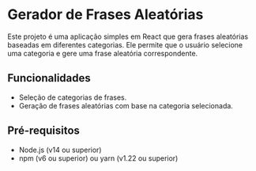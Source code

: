 # Gerador de Frases Aleatórias

Este projeto é uma aplicação simples em React que gera frases aleatórias baseadas em diferentes categorias. Ele permite que o usuário selecione uma categoria e gere uma frase aleatória correspondente.

## Funcionalidades

- Seleção de categorias de frases.
- Geração de frases aleatórias com base na categoria selecionada.

## Pré-requisitos

- Node.js (v14 ou superior)
- npm (v6 ou superior) ou yarn (v1.22 ou superior)